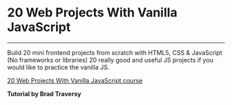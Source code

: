 # 20 Web Projects With Vanilla JavaScript
---
Build 20 mini frontend projects from scratch with HTML5, CSS & JavaScript (No frameworks or libraries)
20 really good and useful JS projects if you would like to practice the vanilla JS.

[20 Web Projects With Vanilla JavaScript course](https://www.udemy.com/course/web-projects-with-vanilla-javascript/?src=sac&kw=20+web+vanil "20 web project with vanilla JS")


**Tutorial by Brad Traversy**
